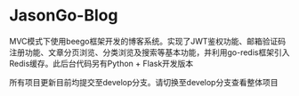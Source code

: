 # JasonGo-Blog
MVC模式下使用beego框架开发的博客系统。实现了JWT鉴权功能、邮箱验证码注册功能、文章分页浏览、分类浏览及搜索等基本功能，并利用go-redis框架引入Redis缓存。此后台代码另有Python + Flask开发版本

所有项目更新目前均提交至develop分支。请切换至develop分支查看整体项目

